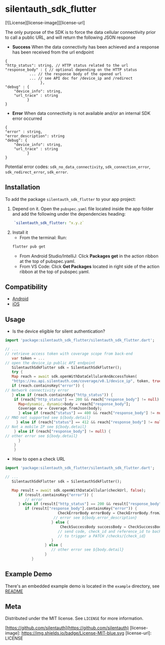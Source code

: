 # silentauth_sdk_flutter

[![License][license-image]][license-url]

The only purpose of the SDK is to force the data cellular connectivity prior to call a public URL, and will return the following JSON response

* **Success**
When the data connectivity has been achieved and a response has been received from the url endpoint
```
{
"http_status": string, // HTTP status related to the url
"response_body" : { // optional depending on the HTTP status
           ... // the response body of the opened url
           ... // see API doc for /device_ip and /redirect
                },
"debug" : {
    "device_info": string,
    "url_trace" : string
          }
}
```

* **Error**
When data connectivity is not available and/or an internal SDK error occurred

```
{
"error" : string,
"error_description": string
"debug": {
    "device_info": string,
    "url_trace" : string
          }
}
```
Potential error codes: `sdk_no_data_connectivity`, `sdk_connection_error`, `sdk_redirect_error`, `sdk_error`.


## Installation

To add the package `silentauth_sdk_flutter` to your app project:

1. Depend on it. Open the `pubspec.yaml` file located inside the app folder and add the following under the dependencies heading:

```yaml
	`silentauth_sdk_flutter: ^x.y.z`
```

2. Install it
   - From the terminal: Run:
   ```bash
   flutter pub get
   ```
   - From Android Studio/IntelliJ: Click **Packages get** in the action ribbon at the top of pubspec.yaml.
   - From VS Code: Click **Get Packages** located in right side of the action ribbon at the top of pubspec.yaml.

## Compatibility

- [Android](../silentauth-sdk-android#compatibility)
- [iOS](../silentauth-sdk-ios#compatibility)


## Usage

* Is the device eligible for silent authentication?

```dart
import 'package:silentauth_sdk_flutter/silentauth_sdk_flutter.dart';

// ...
// retrieve access token with coverage scope from back-end
   var token = ...
// open the device_ip public API endpoint
   SilentauthSdkFlutter sdk = SilentauthSdkFlutter();
   try {
   Map reach = await sdk.openWithDataCellularAndAccessToken(
   "https://eu.api.silentauth.com/coverage/v0.1/device_ip", token, true);
   if (reach.containsKey("error")) {
// Network connectivity error
   } else if (reach.containsKey("http_status")) {
    if (reach["http_status"] == 200 && reach["response_body"] != null) {
      Map<dynamic, dynamic>body = reach["response_body"];
      Coverage cv = Coverage.fromJson(body);
      } else if (reach["status"] == 400 && reach["response_body"] != null) {
// MNO not supported see ${body.detail}
     } else if (reach["status"] == 412 && reach["response_body"] != null) {
// Not a mobile IP see ${body.detail}
    } else if (reach["response_body"] != null) {
// other error see ${body.detail}
      }
    }
    }
```
* How to open a check URL 
```dart
import 'package:silentauth_sdk_flutter/silentauth_sdk_flutter.dart';

// ...
   SilentauthSdkFlutter sdk = SilentauthSdkFlutter();

   Map result = await sdk.openWithDataCellular(checkUrl, false);
      if (result.containsKey("error")) {
         // error
      } else if (result["http_status"] == 200 && result["response_body"] != null) {
         if (result["response_body"].containsKey("error")) {
                        CheckErrorBody errorBody = CheckErrorBody.fromJson(body);
                      // error see ${body.error_description}
                     } else {
                         CheckSuccessBody successBody = CheckSuccessBody.fromJson(body);
                        // send code, check_id and reference_id to back-end
                        // to trigger a PATCH /checks/{check_id}
                     }
                  } else {
                     // other error see ${body.detail}
                  }
            }

```

## Example Demo

There's an embedded example demo is located in the `example` directory, see [README](./example/README.md)


## Meta

Distributed under the MIT license. See `LICENSE` for more information.

[https://github.com/silentauth](https://github.com/silentauth)
[license-image]: https://img.shields.io/badge/License-MIT-blue.svg
[license-url]: LICENSE

